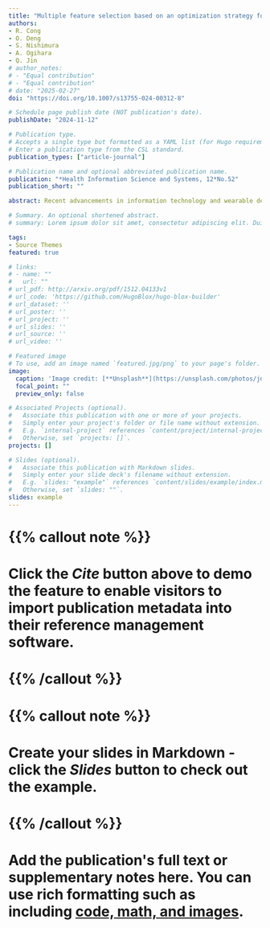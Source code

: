 ```yaml
---
title: "Multiple feature selection based on an optimization strategy for causal analysis of health data"
authors:
- R. Cong
- O. Deng
- S. Nishimura
- A. Ogihara
- Q. Jin
# author_notes:
# - "Equal contribution"
# - "Equal contribution"
# date: "2025-02-27"
doi: "https://doi.org/10.1007/s13755-024-00312-8"

# Schedule page publish date (NOT publication's date).
publishDate: "2024-11-12"

# Publication type.
# Accepts a single type but formatted as a YAML list (for Hugo requirements).
# Enter a publication type from the CSL standard.
publication_types: ["article-journal"]

# Publication name and optional abbreviated publication name.
publication: "*Health Information Science and Systems, 12*No.52"
publication_short: ""

abstract: Recent advancements in information technology and wearable devices have revolutionized healthcare through health data analysis. Identifying significant relationships in complex health data enhances healthcare and public health strategies. In health analytics, causal graphs are important for investigating the relationships among health features. However, they face challenges owing to the large number of features, complexity, and computational demands. Feature selection methods are useful for addressing these challenges. In this paper, we present a framework for multiple feature selection based on an optimization strategy for causal analysis of health data. We select multiple health features based on an optimization strategy. First, we define a Weighted Total Score (WTS) index to assess the feature importance after the combination of different feature selection methods. To explore an optimal set of weights for each method, we design a multiple feature selection algorithm integrated with the greedy algorithm. The features are then ranked according to their WTS, enabling selection of the most important ones. After that, causal graphs are constructed based on the selected features, and the statistical significance of the paths is assessed. Furthermore, evaluation experiments are conducted on an experiment dataset collected for this study and an open dataset for diabetes. The results demonstrate that our approach outperforms baseline models by reducing the number of features while improving model performance. Moreover, the statistical significance of the relationships between features uncovered through causal graphs is validated for both datasets. By using the proposed framework for multiple feature selection based on an optimization strategy for causal analysis, the number of features is reduced and the causal relationships are uncovered and validated.

# Summary. An optional shortened abstract.
# summary: Lorem ipsum dolor sit amet, consectetur adipiscing elit. Duis posuere tellus ac convallis placerat. Proin tincidunt magna sed ex sollicitudin condimentum.

tags:
- Source Themes
featured: true

# links:
# - name: ""
#   url: ""
# url_pdf: http://arxiv.org/pdf/1512.04133v1
# url_code: 'https://github.com/HugoBlox/hugo-blox-builder'
# url_dataset: ''
# url_poster: ''
# url_project: ''
# url_slides: ''
# url_source: ''
# url_video: ''

# Featured image
# To use, add an image named `featured.jpg/png` to your page's folder. 
image:
  caption: 'Image credit: [**Unsplash**](https://unsplash.com/photos/jdD8gXaTZsc)'
  focal_point: ""
  preview_only: false

# Associated Projects (optional).
#   Associate this publication with one or more of your projects.
#   Simply enter your project's folder or file name without extension.
#   E.g. `internal-project` references `content/project/internal-project/index.md`.
#   Otherwise, set `projects: []`.
projects: []

# Slides (optional).
#   Associate this publication with Markdown slides.
#   Simply enter your slide deck's filename without extension.
#   E.g. `slides: "example"` references `content/slides/example/index.md`.
#   Otherwise, set `slides: ""`.
slides: example
---
```

# {{% callout note %}}
# Click the *Cite* button above to demo the feature to enable visitors to import publication metadata into their reference management software.
# {{% /callout %}}

# {{% callout note %}}
# Create your slides in Markdown - click the *Slides* button to check out the example.
# {{% /callout %}}

# Add the publication's **full text** or **supplementary notes** here. You can use rich formatting such as including [code, math, and images](https://docs.hugoblox.com/content/writing-markdown-latex/).
